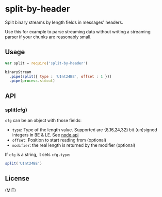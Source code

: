 
# split-by-header

Split binary streams by length fields in messages' headers.

Use this for example to parse streaming data without writing a streaming parser
if your chunks are reasonably small.

## Usage

```js
var split = require('split-by-header')

binaryStream
  .pipe(split({ type : 'UInt24BE', offset : 1 }))
  .pipe(process.stdout)
```

## API

### split(cfg)

`cfg` can be an object with those fields:

* `type`: Type of the length value. Supported are {8,16,24,32} bit (un)signed integers in BE & LE. See [node api](http://nodejs.org/api/buffer.html)
* `offset`: Position to start reading from (optional)
* `modifier`: the real length is returned by the modifier (optional)

If `cfg` is a string, it sets `cfg.type`:

```js
split('UInt24BE')
```

## License

(MIT)
